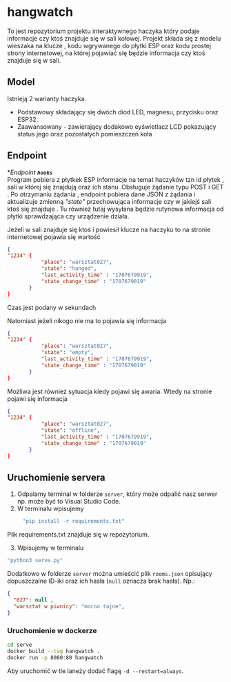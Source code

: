 
# hangwatch
To jest repozytorium projektu interaktywnego haczyka który podaje informacje czy ktoś znajduje się w sali kołowej. 
Projekt składa się z modelu wieszaka na klucze , kodu wgrywanego do płytki ESP oraz kodu prostej strony internetowej,
na której pojawiać się będzie informacja czy ktoś znajduje się w sali.

 
 ## Model

Istnieją 2 warianty haczyka. 

- Podstawowy składający się dwóch diod LED, magnesu, przycisku oraz ESP32.
- Zaawansowany - zawierający dodakowo eyświetlacz LCD pokazujący status jego oraz pozostałych pomieszczeń koła

## Endpoint

  **Endpoint  **`hooks`***  
Program pobiera z płytkek ESP informacje na temat haczyków tzn  id płytek , sali w której się znajdują oraz ich stanu .Obsługuje żądanie typu POST  i GET . Po otrzymaniu  żądania , endpoint pobiera dane JSON z żądania i aktualizuje  zmienną *"state"* przechowująca informacje czy w jakiejś sali ktoś się znajduje . 
Tu również tutaj wysyłana będzie rutynowa  informacja od płytki sprawdzająca czy urządzenie działa. 

Jeżeli w sali znajduje się ktoś i powiesił klucze na haczyku to na stronie internetowej pojawia się wartość 
 ```json
{
 "1234" {
			"place": "warsztat027",
			"state": "hanged",
			"last_activity_time" : "1707679919",
			"state_change_time" : "1707679019"
        }
}
```

Czas jest podany w sekundach

Natomiast jeżeli nikogo nie ma to pojawia się informacja 
 ```json
{
 "1234" {
			"place": "warsztat027",
			"state": "empty",
			"last_activity_time" : "1707679919",
			"state_change_time" : "1707679019"
        }
}
```
  
Możliwa jest również sytuacja kiedy pojawi się awaria. Wtedy na stronie pojawi się informacja
 ```json
{
 "1234" {
			"place": "warsztat027",
			"state": "offline",
			"last_activity_time" : "1707679919",
			"state_change_time" : "1707679019"
        }
}
```
## Uruchomienie  servera

1. Odpalamy terminal w folderze `server`, który może odpalić nasz serwer np. może być to Visual Studio Code.
2. W terminalu wpisujemy
 ```bash 
	  "pip install -r requirements.txt"
 ```
 Plik requirements.txt znajduje się w repozytorium.

3. Wpisujemy w terminalu

```bash 
"python3 serve.py"
```

Dodatkowo w folderze `server` można umieścić plik `rooms.json` opisujący dopuszczalne ID-iki oraz ich hasła (`null` oznacza brak hasła). Np.:

```json
{
  "027": null ,
  "warsztat w piwnicy": "mocno tajne",
}
```

### Uruchomienie w dockerze

```bash
cd serve
docker build --tag hangwatch .
docker run -p 8080:80 hangwatch
```

Aby uruchomić w tle laneży dodać flagę `-d --restart=always`.